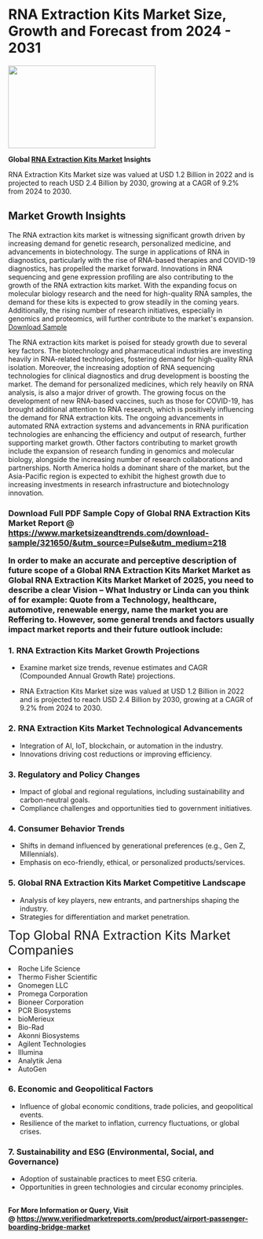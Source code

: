 <H1>RNA Extraction Kits Market Size, Growth and Forecast from 2024 - 2031</H1><img class="aligncenter size-medium wp-image-584254" src="https://thirdeyenews.in/wp-content/uploads/2024/09/Global-Market-Research-300x168.jpeg" alt="" width="300" height="168" /><p><strong>Global&nbsp;<a href="https://www.marketsizeandtrends.com/download-sample/321650/&amp;utm_source=Pulse&amp;utm_medium=218">RNA Extraction Kits Market</a> Insights</strong></p><p>RNA Extraction Kits Market size was valued at USD 1.2 Billion in 2022 and is projected to reach USD 2.4 Billion by 2030, growing at a CAGR of 9.2% from 2024 to 2030.</p><p><h2>Market Growth Insights</h2> <p>The RNA extraction kits market is witnessing significant growth driven by increasing demand for genetic research, personalized medicine, and advancements in biotechnology. The surge in applications of RNA in diagnostics, particularly with the rise of RNA-based therapies and COVID-19 diagnostics, has propelled the market forward. Innovations in RNA sequencing and gene expression profiling are also contributing to the growth of the RNA extraction kits market. With the expanding focus on molecular biology research and the need for high-quality RNA samples, the demand for these kits is expected to grow steadily in the coming years. Additionally, the rising number of research initiatives, especially in genomics and proteomics, will further contribute to the market's expansion. <a href="javascript:void(0)">Download Sample</a></p> <p>The RNA extraction kits market is poised for steady growth due to several key factors. The biotechnology and pharmaceutical industries are investing heavily in RNA-related technologies, fostering demand for high-quality RNA isolation. Moreover, the increasing adoption of RNA sequencing technologies for clinical diagnostics and drug development is boosting the market. The demand for personalized medicines, which rely heavily on RNA analysis, is also a major driver of growth. The growing focus on the development of new RNA-based vaccines, such as those for COVID-19, has brought additional attention to RNA research, which is positively influencing the demand for RNA extraction kits. The ongoing advancements in automated RNA extraction systems and advancements in RNA purification technologies are enhancing the efficiency and output of research, further supporting market growth. Other factors contributing to market growth include the expansion of research funding in genomics and molecular biology, alongside the increasing number of research collaborations and partnerships. North America holds a dominant share of the market, but the Asia-Pacific region is expected to exhibit the highest growth due to increasing investments in research infrastructure and biotechnology innovation. <h3></p><p><span class=""><strong>Download Full PDF Sample Copy of Global RNA Extraction Kits Market Report</strong> @ <a href="https://www.marketsizeandtrends.com/download-sample/321650/&amp;utm_source=Pulse&amp;utm_medium=218" target="_blank">https://www.marketsizeandtrends.com/download-sample/321650/&amp;utm_source=Pulse&amp;utm_medium=218</a></span></p><p>In order to make an accurate and perceptive description of future scope of a Global&nbsp;RNA Extraction Kits Market Market as Global&nbsp;RNA Extraction Kits Market Market of 2025, you need to describe a clear Vision &ndash; What Industry or Linda can you think of for example: Quote from a Technology, healthcare, automotive, renewable energy, name the market you are Reffering to. However, some general trends and factors usually impact market reports and their future outlook include:</p><h3>1.&nbsp;<strong>RNA Extraction Kits Market Growth Projections</strong></h3><ul><li>Examine market size trends, revenue estimates and CAGR (Compounded Annual Growth Rate) projections.</li><li><p>RNA Extraction Kits Market size was valued at USD 1.2 Billion in 2022 and is projected to reach USD 2.4 Billion by 2030, growing at a CAGR of 9.2% from 2024 to 2030.</p></li></ul><h3>2.&nbsp;<strong>RNA Extraction Kits Market Technological Advancements</strong></h3><ul><li>Integration of AI, IoT, blockchain, or automation in the industry.</li><li>Innovations driving cost reductions or improving efficiency.</li></ul><h3>3.&nbsp;<strong>Regulatory and Policy Changes</strong></h3><ul><li>Impact of global and regional regulations, including sustainability and carbon-neutral goals.</li><li>Compliance challenges and opportunities tied to government initiatives.</li></ul><h3>4.&nbsp;<strong>Consumer Behavior Trends</strong></h3><ul><li>Shifts in demand influenced by generational preferences (e.g., Gen Z, Millennials).</li><li>Emphasis on eco-friendly, ethical, or personalized products/services.</li></ul><h3>5.&nbsp;<strong>Global RNA Extraction Kits Market Competitive Landscape</strong></h3><ul><li>Analysis of key players, new entrants, and partnerships shaping the industry.</li><li>Strategies for differentiation and market penetration.</li></ul><p data-pm-slice="1 1 []"><span style="color: inherit; font-family: inherit; font-size: 25px;">Top Global RNA Extraction Kits Market Companies</span></p><div class="" data-test-id=""><p><li>Roche Life Science</li><li> Thermo Fisher Scientific</li><li> Gnomegen LLC</li><li> Promega Corporation</li><li> Bioneer Corporation</li><li> PCR Biosystems</li><li> bioMerieux</li><li> Bio-Rad</li><li> Akonni Biosystems</li><li> Agilent Technologies</li><li> Illumina</li><li> Analytik Jena</li><li> AutoGen</li></p></div><h3>6.&nbsp;<strong>Economic and Geopolitical Factors</strong></h3><ul><li>Influence of global economic conditions, trade policies, and geopolitical events.</li><li>Resilience of the market to inflation, currency fluctuations, or global crises.</li></ul><h3>7.&nbsp;<strong>Sustainability and ESG (Environmental, Social, and Governance)</strong></h3><ul><li>Adoption of sustainable practices to meet ESG criteria.</li><li>Opportunities in green technologies and circular economy principles.</li></ul><h2><strong style="font-size: 14px;">For More Information or Query, Visit @&nbsp;</strong><a style="background-color: #ffffff; font-size: 14px;" href="https://www.marketsizeandtrends.com/report/rna-extraction-kits-market/" target="_blank">https://www.verifiedmarketreports.com/product/airport-passenger-boarding-bridge-market</a></h2>
